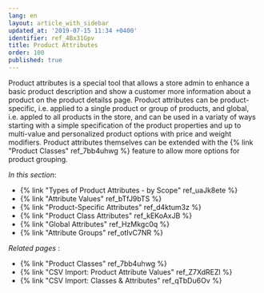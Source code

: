 ```yaml
---
lang: en
layout: article_with_sidebar
updated_at: '2019-07-15 11:34 +0400'
identifier: ref_4Bx31Gpv
title: Product Attributes
order: 100
published: true
---
```

Product attributes is a special tool that allows a store admin to enhance a basic product description and show a customer more information about a product on the product detailss page. Product attributes can be product-specific, i.e. applied to a single product or group of products, and global, i.e. appled to all products in the store, and can be used in a variaty of ways starting with a simple specification of the product properties and up to multi-value and personalized product options with price and weight modifiers. Product attributes themselves can be extended with the {% link "Product Classes" ref_7bb4uhwg %} feature to allow more options for product grouping.

_In this section_:

*  {% link "Types of Product Attributes - by Scope" ref_uaJk8ete %}
*  {% link "Attribute Values" ref_bTfJ9bTS %}
*  {% link "Product-Specific Attributes" ref_d4ktum3z %}
*  {% link "Product Class Attributes" ref_kEKoAxJB %}
*  {% link "Global Attributes" ref_HzMkgc0q %}
*  {% link "Attribute Groups" ref_otIvC7NR %}

_Related pages_ :

*  {% link "Product Classes" ref_7bb4uhwg %}
*  {% link "CSV Import: Product Attribute Values" ref_Z7XdREZl %}
*  {% link "CSV Import: Classes & Attributes" ref_qTbDu6Ov %}
 